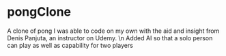 # pongClone
A clone of pong I was able to code on my own with the aid and insight from Denis Panjuta, an instructor on Udemy. \n
Added AI so that a solo person can play as well as capability for two players
